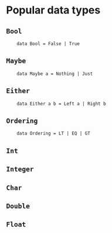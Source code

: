 # Popular data types

## `Bool`

```
    data Bool = False | True
```

## `Maybe`

```
    data Maybe a = Nothing | Just
```

## `Either`

```
    data Either a b = Left a | Right b
```

## `Ordering`

```
    data Ordering = LT | EQ | GT
```

## `Int`

## `Integer`

## `Char`

## `Double`

## `Float`